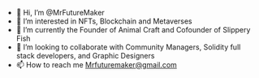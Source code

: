 - 👋 Hi, I’m @MrFutureMaker
- 👀 I’m interested in NFTs, Blockchain and Metaverses
- 🌱 I’m currently the Founder of Animal Craft and Cofounder of Slippery Fish
- 💞️ I’m looking to collaborate with Community Managers, Solidity full stack developers, and Graphic Designers 
- 📫 How to reach me Mrfuturemaker@gmail.com

<!---
MrFutureMaker/MrFutureMaker is a ✨ special ✨ repository because its `README.md` (this file) appears on your GitHub profile.
You can click the Preview link to take a look at your changes.
--->
